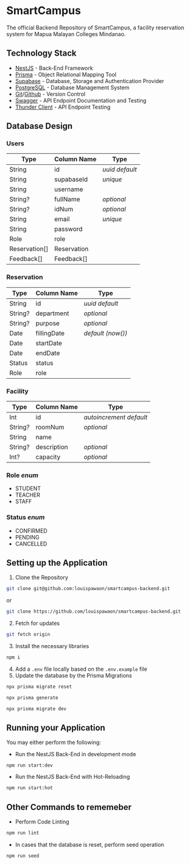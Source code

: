# SmartCampus
The official Backend Repository of SmartCampus, a facility reservation system for Mapua Malayan Colleges Mindanao.

## Technology Stack
- [NestJS](https://docs.nestjs.com/) - Back-End Framework
- [Prisma](https://www.prisma.io/docs) - Object Relational Mapping Tool
- [Supabase](https://supabase.com/) - Database, Storage and Authentication Provider
- [PostgreSQL](https://www.postgresql.org/) - Database Management System
- [Git](https://git-scm.com/)/[Github](https://github.com/) - Version Control
- [Swagger](https://swagger.io/) - API Endpoint Documentation and Testing
- [Thunder Client](https://www.thunderclient.com/) - API Endpoint Testing

## Database Design
### **Users**

| Type    | Column Name     | Type |
| ------- | --------------- |--------------- |
| String  | id           | *uuid default*|
| String  | supabaseId            | *unique*|
| String  | username          ||
| String?  | fullName |*optional*|
| String? | idNum         | *optional*|
| String   | email          |*unique*|
| String   | password          ||
| Role  | role          ||
| Reservation[]   | Reservation||
| Feedback[]  | Feedback[]          ||

### **Reservation**

| Type    | Column Name     | Type |
| ------- | --------------- |--------------- |
| String  | id           | *uuid default*|
| String?  | department           | *optional*|
| String? | purpose          |*optional*|
| Date  | fillingDate |*default (now())*|
| Date | startDate         ||
| Date   | endDate         ||
| Status   | status||
| Role  | role          ||

### **Facility**

| Type    | Column Name     | Type |
| ------- | --------------- |--------------- |
| Int  | id           | *autoincrement default*|
| String?  | roomNum           | *optional*|
| String | name          ||
| String?  | description |*optional*|
| Int? | capacity         |*optional*|

### Role *enum*
- STUDENT
- TEACHER 
- STAFF

### Status *enum*
- CONFIRMED
- PENDING 
- CANCELLED

## Setting up the Application
1. Clone the Repository
```bash
git clone git@github.com:louispawaon/smartcampus-backend.git
```
or
```bash
git clone https://github.com/louispawaon/smartcampus-backend.git
```
2. Fetch for updates
```bash
git fetch origin
```
3. Install the necessary libraries
```bash
npm i
```
4. Add a `.env` file locally based on the `.env.example` file
5. Update the database by the Prisma Migrations
```bash
npx prisma migrate reset
```
```bash
npx prisma generate
```
```bash
npx prisma migrate dev
```

## Running your Application
You may either perform the following:
- Run the NestJS Back-End in development mode
```
npm run start:dev
```
- Run the NestJS Back-End with Hot-Reloading
```bash
npm run start:hot
```

## Other Commands to rememeber
- Perform Code Linting
```bash
npm run lint
```
- In cases that the database is reset, perform seed operation
```
npm run seed
```
